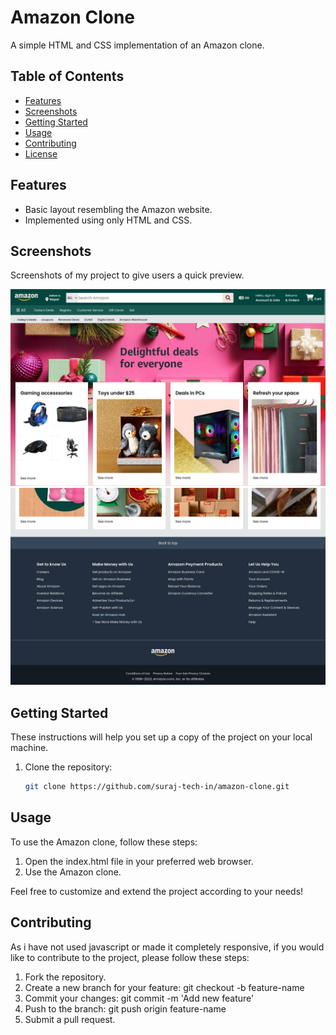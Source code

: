 # Amazon Clone

A simple HTML and CSS implementation of an Amazon clone.

## Table of Contents

- [Features](#features)
- [Screenshots](#screenshots)
- [Getting Started](#getting-started)
- [Usage](#usage)
- [Contributing](#contributing)
- [License](#license)


## Features

- Basic layout resembling the Amazon website.
- Implemented using only HTML and CSS.

## Screenshots

Screenshots of my project to give users a quick preview.

![Screenshot 1](screenshot/screen.jpg)
![Screenshot 2](screenshot/screen2.jpg)

## Getting Started

These instructions will help you set up a copy of the project on your local machine.

1. Clone the repository:

   ```bash
   git clone https://github.com/suraj-tech-in/amazon-clone.git

## Usage

To use the Amazon clone, follow these steps:

1. Open the index.html file in your preferred web browser.
2. Use the Amazon clone.

Feel free to customize and extend the project according to your needs!

## Contributing

As i have not used javascript or made it completely responsive, if you would like to contribute to the project, please follow these steps:

 1.   Fork the repository.
 2.   Create a new branch for your feature: git checkout -b feature-name
 3.   Commit your changes: git commit -m 'Add new feature'
 4.   Push to the branch: git push origin feature-name
 5.   Submit a pull request.
